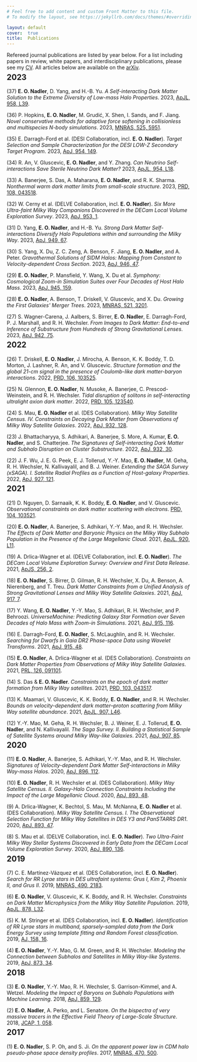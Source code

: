 ```yaml
---
# Feel free to add content and custom Front Matter to this file.
# To modify the layout, see https://jekyllrb.com/docs/themes/#overriding-theme-defaults

layout: default
cover:  true
title:  Publications
---
```


<p style="margin-bottom: -24px">
Refereed journal publications are listed by year below. For a list including papers in review, white papers, and interdisciplinary publications, please see my <a href="./CV.pdf">CV</a>. All articles below are available on the <a href="https://arxiv.org/">arXiv</a>.
</p>

## 2023

(37) **E. O. Nadler**, D. Yang, and H.-B. Yu. *A Self-interacting Dark Matter Solution to the Extreme Diversity of Low-mass Halo Properties*. 2023, [ApJL, 958, L39](https://iopscience.iop.org/article/10.3847/2041-8213/ad0e09).

(36) P. Hopkins, **E. O. Nadler**, M. Grudić, X. Shen, I. Sands, and F. Jiang. *Novel conservative methods for adaptive force softening in collisionless and multispecies N-body simulations*. 2023, [MNRAS, 525, 5951](https://academic.oup.com/mnras/advance-article/doi/10.1093/mnras/stad2548/7251507).

(35) E. Darragh-Ford et al. (DESI Collaboration, incl. **E. O. Nadler**). *Target Selection and Sample Characterization for the DESI LOW-Z Secondary Target Program*. 2023, [ApJ, 954, 149](https://iopscience.iop.org/article/10.3847/1538-4357/ace902).

(34) R. An, V. Gluscevic, **E. O. Nadler**, and Y. Zhang. *Can Neutrino Self-interactions Save Sterile Neutrino Dark Matter?* 2023, [ApJL, 954, L18](https://iopscience.iop.org/article/10.3847/2041-8213/acf049).

(33) A. Banerjee, S. Das, A. Maharana, **E. O. Nadler**, and R. K. Sharma. *Nonthermal warm dark matter limits from small-scale structure*. 2023, [PRD, 108, 043518](https://journals.aps.org/prd/abstract/10.1103/PhysRevD.108.043518).

(32) W. Cerny et al. (DELVE Collaboration, incl. **E. O. Nadler**). *Six More Ultra-faint Milky Way Companions Discovered in the DECam Local Volume Exploration Survey*. 2023, [ApJ, 953, 1](https://iopscience.iop.org/article/10.3847/1538-4357/acdd78).

(31) D. Yang, **E. O. Nadler**, and H.-B. Yu. *Strong Dark Matter Self-interactions Diversify Halo Populations within and surrounding the Milky Way*. 2023, [ApJ, 949, 67](https://iopscience.iop.org/article/10.3847/1538-4357/acc73e).

(30) S. Yang, X. Du, Z. C. Zeng, A. Benson, F. Jiang, **E. O. Nadler**, and A. Peter. *Gravothermal Solutions of SIDM Halos: Mapping from Constant to Velocity-dependent Cross Section*. 2023, [ApJ, 946, 47](https://iopscience.iop.org/article/10.3847/1538-4357/acbd49).

(29) **E. O. Nadler**, P. Mansfield, Y. Wang, X. Du et al. *Symphony: Cosmological Zoom-in Simulation Suites over Four Decades of Host Halo Mass*. 2023, [ApJ, 945, 159](https://iopscience.iop.org/article/10.3847/1538-4357/acb68c).

(28) **E. O. Nadler**, A. Benson, T. Driskell, V. Gluscevic, and X. Du. *Growing the First Galaxies' Merger Trees*. 2023, [MNRAS, 521, 3201](https://academic.oup.com/mnras/article-abstract/521/3/3201/7068109).

(27) S. Wagner-Carena, J. Aalbers, S. Birrer, **E. O. Nadler**, E. Darragh-Ford, P. J. Marshall, and R. H. Wechsler. *From Images to Dark Matter: End-to-end Inference of Substructure from Hundreds of Strong Gravitational Lenses*. 2023, [ApJ, 942, 75](https://iopscience.iop.org/article/10.3847/1538-4357/aca525).

<p style="margin-bottom: -24px">
</p>

## 2022

(26) T. Driskell, **E. O. Nadler**, J. Mirocha, A. Benson, K. K. Boddy, T. D. Morton, J. Lashner, R. An, and V. Gluscevic. *Structure formation and the global 21-cm signal in the presence of Coulomb-like dark matter-baryon interactions*. 2022, [PRD, 106, 103525](https://journals.aps.org/prd/abstract/10.1103/PhysRevD.106.103525).

(25) N. Glennon, **E. O. Nadler**, N. Musoke, A. Banerjee, C. Prescod-Weinstein, and R. H. Wechsler. *Tidal disruption of solitons in self-interacting ultralight axion dark matter*. 2022, [PRD, 105, 123540](https://journals.aps.org/prd/abstract/10.1103/PhysRevD.105.123540).

(24) S. Mau, **E. O. Nadler** et al. (DES Collaboration). *Milky Way Satellite Census. IV. Constraints on Decaying Dark Matter from Observations of Milky Way Satellite Galaxies*. 2022, [ApJ, 932, 128](https://iopscience.iop.org/article/10.3847/1538-4357/ac6e65).

(23) J. Bhattacharyya, S. Adhikari, A. Banerjee, S. More, A. Kumar, **E. O. Nadler**, and S. Chatterjee. *The Signatures of Self-interacting Dark Matter and Subhalo Disruption on Cluster Substructure*. 2022, [ApJ, 932, 30](https://iopscience.iop.org/article/10.3847/1538-4357/ac68e9).

(22) J. F. Wu, J. E. G. Peek, E. J. Tollerud, Y.-Y. Mao, **E. O. Nadler**, M. Geha, R. H. Wechsler, N. Kallivayalil, and B. J. Weiner. *Extending the SAGA Survey (xSAGA). I. Satellite Radial Profiles as a Function of Host-galaxy Properties*. 2022, [ApJ, 927, 121](https://iopscience.iop.org/article/10.3847/1538-4357/ac4eea).

<p style="margin-bottom: -24px">
</p>

## 2021

(21) D. Nguyen, D. Sarnaaik, K. K. Boddy, **E. O. Nadler**, and V. Gluscevic. *Observational constraints on dark matter scattering with electrons*. [PRD, 104, 103521](https://journals.aps.org/prd/abstract/10.1103/PhysRevD.104.103521).

(20) **E. O. Nadler**, A. Banerjee, S. Adhikari, Y.-Y. Mao, and R. H. Wechsler. *The Effects of Dark Matter and Baryonic Physics on the Milky Way Subhalo Population in the Presence of the Large Magellanic Cloud*. 2021, [ApJL, 920, L11](https://iopscience.iop.org/article/10.3847/2041-8213/ac29c1).

(19) A. Drlica-Wagner et al. (DELVE Collaboration, incl. **E. O. Nadler**). *The DECam Local Volume Exploration Survey: Overview and First Data Release*. 2021, [ApJS, 256, 2](https://iopscience.iop.org/article/10.3847/1538-4365/ac079d).

(18) **E. O. Nadler**, S. Birrer, D. Gilman, R. H. Wechsler, X. Du, A. Benson, A. Nierenberg, and T. Treu. *Dark Matter Constraints from a Unified Analysis of Strong Gravitational Lenses and Milky Way Satellite Galaxies*. 2021, [ApJ, 917, 7](https://iopscience.iop.org/article/10.3847/1538-4357/abf9a3).

(17) Y. Wang, **E. O. Nadler**, Y.-Y. Mao, S. Adhikari, R. H. Wechsler, and P. Behroozi. *UniverseMachine: Predicting Galaxy Star Formation over Seven Decades of Halo Mass with Zoom-in Simulations*. 2021, [ApJ, 915, 116](https://iopscience.iop.org/article/10.3847/1538-4357/ac024a).

(16) E. Darragh-Ford, **E. O. Nadler**, S. McLaughlin, and R. H. Wechsler. *Searching for Dwarfs in Gaia DR2 Phase-space Data using Wavelet Transforms*. 2021, [ApJ, 915, 48](https://iopscience.iop.org/article/10.3847/1538-4357/ac0053/meta).

(15) **E. O. Nadler**, A. Drlica-Wagner et al. (DES Collaboration). *Constraints on Dark Matter Properties from Observations of Milky Way Satellite Galaxies*. 2021, [PRL, 126, 091101](https://journals.aps.org/prl/abstract/10.1103/PhysRevLett.126.091101).

(14) S. Das & **E. O. Nadler**. *Constraints on the epoch of dark matter formation from Milky Way satellites*. 2021, [PRD, 103, 043517](https://arxiv.org/abs/2010.01137).

(13) K. Maamari, V. Gluscevic, K. K. Boddy, **E. O. Nadler**, and R. H. Wechsler. *Bounds on velocity-dependent dark matter–proton scattering from Milky Way satellite abundance*. 2021, [ApJL, 907, L46](https://iopscience.iop.org/article/10.3847/2041-8213/abd807).

(12) Y.-Y. Mao, M. Geha, R. H. Wechsler, B. J. Weiner, E. J. Tollerud, **E. O. Nadler**, and N. Kallivayalil. *The Saga Survey. II. Building a Statistical Sample of Satellite Systems around Milky Way-like Galaxies*. 2021, [ApJ, 907, 85](https://iopscience.iop.org/article/10.3847/1538-4357/abce58).

<p style="margin-bottom: -24px">
</p>

## 2020

(11) **E. O. Nadler**, A. Banerjee, S. Adhikari, Y.-Y. Mao, and R. H. Wechsler. *Signatures of Velocity-dependent Dark Matter Self-interactions in Milky Way-mass Halos*. 2020, [ApJ, 896, 112](https://iopscience.iop.org/article/10.3847/1538-4357/ab94b0).

(10) **E. O. Nadler**, R. H. Wechsler et al. (DES Collaboration). *Milky Way Satellite Census. II. Galaxy-Halo Connection Constraints Including the Impact of the Large Magellanic Cloud*. 2020, [ApJ, 893, 48](https://iopscience.iop.org/article/10.3847/1538-4357/ab846a).

(9) A. Drlica-Wagner, K. Bechtol, S. Mau, M. McNanna, **E. O. Nadler** et al. (DES Collaboration). *Milky Way Satellite Census. I. The Observational Selection Function for Milky Way Satellites in DES Y3 and PanSTARRS DR1*. 2020, [ApJ, 893, 47](https://iopscience.iop.org/article/10.3847/1538-4357/ab7eb9).

(8) S. Mau et al. (DELVE Collaboration, incl. **E. O. Nadler**). *Two Ultra-Faint Milky Way Stellar Systems Discovered in Early Data from the DECam Local Volume Exploration Survey*. 2020, [ApJ, 890, 136](https://iopscience.iop.org/article/10.3847/1538-4357/ab6c67).

<p style="margin-bottom: -24px">
</p>

## 2019

(7) C. E. Martínez-Vázquez et al. (DES Collaboration, incl. **E. O. Nadler**). *Search for RR Lyrae stars in DES ultrafaint systems: Grus I, Kim 2, Phoenix II, and Grus II*. 2019, [MNRAS, 490, 2183](https://academic.oup.com/mnras/article/490/2/2183/5573280).

(6) **E. O. Nadler**, V. Gluscevic, K. K. Boddy, and R. H. Wechsler. *Constraints on Dark Matter Microphysics from the Milky Way Satellite Population*. 2019, [ApJL, 878, L32](https://iopscience.iop.org/article/10.3847/2041-8213/ab1eb2).

(5) K. M. Stringer et al. (DES Collaboration, incl. **E. O. Nadler**). *Identification of RR Lyrae stars in multiband, sparsely-sampled data from the Dark Energy Survey using template fitting and Random Forest classification*. 2019, [AJ, 158, 16](https://iopscience.iop.org/article/10.3847/1538-3881/ab1f46).

(4) **E. O. Nadler**, Y.-Y. Mao, G. M. Green, and R. H. Wechsler. *Modeling the Connection between Subhalos and Satellites in Milky Way-like Systems*. 2019, [ApJ, 873, 34](https://iopscience.iop.org/article/10.3847/1538-4357/ab040e/meta).

<p style="margin-bottom: -24px">
</p>

## 2018

(3) **E. O. Nadler**, Y.-Y. Mao, R. H. Wechsler, S. Garrison-Kimmel, and A. Wetzel. *Modeling the Impact of Baryons on Subhalo Populations with Machine Learning*. 2018, [ApJ, 859, 129](https://iopscience.iop.org/article/10.3847/1538-4357/aac266/meta).

(2) **E. O. Nadler**, A. Perko, and L. Senatore. *On the bispectra of very massive tracers in the Effective Field Theory of Large-Scale Structure*. 2018, [JCAP, 1, 058](https://iopscience.iop.org/article/10.1088/1475-7516/2018/02/058/meta).

<p style="margin-bottom: -24px">
</p>

## 2017

(1) **E. O. Nadler**, S. P. Oh, and S. Ji. *On the apparent power law in CDM halo pseudo-phase space density profiles*. 2017, [MNRAS, 470, 500](https://academic.oup.com/mnras/article/470/1/500/3837819).